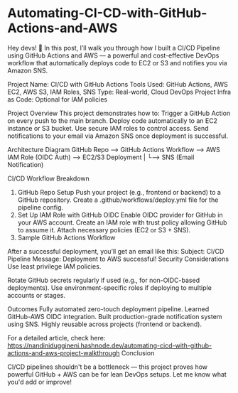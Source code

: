 # Automating-CI-CD-with-GitHub-Actions-and-AWS
Hey devs! 👋
In this post, I’ll walk you through how I built a CI/CD Pipeline using GitHub Actions and AWS — a powerful and cost-effective DevOps workflow that automatically deploys code to EC2 or S3 and notifies you via Amazon SNS.

Project Name: CI/CD with GitHub Actions
Tools Used: GitHub Actions, AWS EC2, AWS S3, IAM Roles, SNS
Type: Real-world, Cloud DevOps Project
Infra as Code: Optional for IAM policies

Project Overview
This project demonstrates how to:
Trigger a GitHub Action on every push to the main branch.
Deploy code automatically to an EC2 instance or S3 bucket.
Use secure IAM roles to control access.
Send notifications to your email via Amazon SNS once deployment is successful.

Architecture Diagram
GitHub Repo --> GitHub Actions Workflow --> AWS IAM Role (OIDC Auth) --> EC2/S3 Deployment
                                                               |
                                                               └--> SNS (Email Notification)


CI/CD Workflow Breakdown
1. GitHub Repo Setup
Push your project (e.g., frontend or backend) to a GitHub repository. Create a .github/workflows/deploy.yml file for the pipeline config.
2. Set Up IAM Role with GitHub OIDC
Enable OIDC provider for GitHub in your AWS account.
Create an IAM role with trust policy allowing GitHub to assume it.
Attach necessary policies (EC2 or S3 + SNS).
3. Sample GitHub Actions Workflow

After a successful deployment, you’ll get an email like this:
Subject: CI/CD Pipeline
Message: Deployment to AWS successful!
Security Considerations
Use least privilege IAM policies.

Rotate GitHub secrets regularly if used (e.g., for non-OIDC-based deployments).
Use environment-specific roles if deploying to multiple accounts or stages.

Outcomes
Fully automated zero-touch deployment pipeline.
Learned GitHub-AWS OIDC integration.
Built production-grade notification system using SNS.
Highly reusable across projects (frontend or backend).

For a detailed article, check here: https://nandiniduggineni.hashnode.dev/automating-cicd-with-github-actions-and-aws-project-walkthrough
Conclusion

CI/CD pipelines shouldn't be a bottleneck — this project proves how powerful GitHub + AWS can be for lean DevOps setups. Let me know what you'd add or improve!
